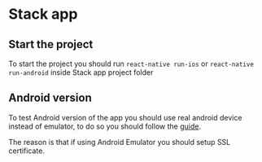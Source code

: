 # Stack app

## Start the project

To start the project you should run ```react-native run-ios``` or ```react-native run-android```
inside Stack app project folder

## Android version

To test Android version of the app you should use real android device instead of emulator, to do so you should follow the [guide](https://facebook.github.io/react-native/docs/running-on-device#1-enable-debugging-over-usb).

The reason is that if using Android Emulator you should setup SSL certificate.
